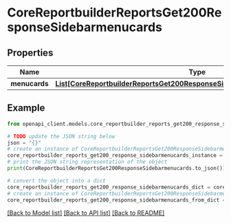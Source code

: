# CoreReportbuilderReportsGet200ResponseSidebarmenucards


## Properties

Name | Type | Description | Notes
------------ | ------------- | ------------- | -------------
**menucards** | [**List[CoreReportbuilderReportsGet200ResponseSidebarmenucardsMenucardsInner]**](CoreReportbuilderReportsGet200ResponseSidebarmenucardsMenucardsInner.md) |  | [optional] 

## Example

```python
from openapi_client.models.core_reportbuilder_reports_get200_response_sidebarmenucards import CoreReportbuilderReportsGet200ResponseSidebarmenucards

# TODO update the JSON string below
json = "{}"
# create an instance of CoreReportbuilderReportsGet200ResponseSidebarmenucards from a JSON string
core_reportbuilder_reports_get200_response_sidebarmenucards_instance = CoreReportbuilderReportsGet200ResponseSidebarmenucards.from_json(json)
# print the JSON string representation of the object
print(CoreReportbuilderReportsGet200ResponseSidebarmenucards.to_json())

# convert the object into a dict
core_reportbuilder_reports_get200_response_sidebarmenucards_dict = core_reportbuilder_reports_get200_response_sidebarmenucards_instance.to_dict()
# create an instance of CoreReportbuilderReportsGet200ResponseSidebarmenucards from a dict
core_reportbuilder_reports_get200_response_sidebarmenucards_from_dict = CoreReportbuilderReportsGet200ResponseSidebarmenucards.from_dict(core_reportbuilder_reports_get200_response_sidebarmenucards_dict)
```
[[Back to Model list]](../README.md#documentation-for-models) [[Back to API list]](../README.md#documentation-for-api-endpoints) [[Back to README]](../README.md)


